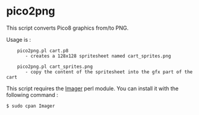 # pico2png

This script converts Pico8 graphics from/to PNG.

Usage is :

        pico2png.pl cart.p8
           - creates a 128x128 spritesheet named cart_sprites.png

        pico2png.pl cart_sprites.png
           - copy the content of the spritesheet into the gfx part of the cart


This script requires the [Imager](search.cpan.org/perldoc?Imager) perl module. You can install it with the following command :

    $ sudo cpan Imager

